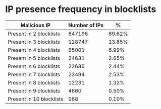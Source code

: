 # IP presence frequency in blocklists
| Malicious IP | Number of IPs | % |
|----|----|----|
| Present in 2 blocklists | 647196 | 69.62% |
| Present in 3 blocklists | 128747 | 13.85% |
| Present in 4 blocklists | 65001 | 6.99% |
| Present in 5 blocklists | 24631 | 2.65% |
| Present in 6 blocklists | 22686 | 2.44% |
| Present in 7 blocklists | 23494 | 2.53% |
| Present in 8 blocklists | 12231 | 1.32% |
| Present in 9 blocklists | 4660 | 0.50% |
| Present in 10 blocklists | 968 | 0.10% |
